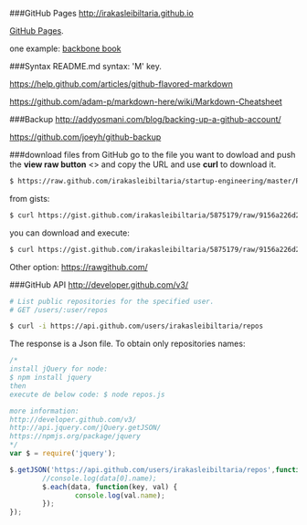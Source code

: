 ###GitHub Pages
http://irakasleibiltaria.github.io

[GitHub Pages](https://help.github.com/categories/20/articles). 

one example: [backbone book](http://addyosmani.github.io/backbone-fundamentals/)

###Syntax
README.md syntax: 'M' key. 

https://help.github.com/articles/github-flavored-markdown 

https://github.com/adam-p/markdown-here/wiki/Markdown-Cheatsheet

###Backup
http://addyosmani.com/blog/backing-up-a-github-account/

https://github.com/joeyh/github-backup

###download files from GitHub
go to the file you want to dowload and push the **view raw button** <> and copy the URL and use **curl** to download
it.
```bash
$ https://raw.github.com/irakasleibiltaria/startup-engineering/master/README.md
```
from gists:
```bash
$ curl https://gist.github.com/irakasleibiltaria/5875179/raw/9156a226d26971a239d2d6d66c9cc0e80d0ed6ee/grub-recovery.sh
```
you can download and execute:
```bash
$ curl https://gist.github.com/irakasleibiltaria/5875179/raw/9156a226d26971a239d2d6d66c9cc0e80d0ed6ee/grub-recovery.sh | sh
```

Other option: https://rawgithub.com/

###GitHub API
http://developer.github.com/v3/
```bash
# List public repositories for the specified user.
# GET /users/:user/repos

$ curl -i https://api.github.com/users/irakasleibiltaria/repos
```
The response is a Json file. To obtain only repositories names:

```js
/* 
install jQuery for node: 
$ npm install jquery
then
execute de below code: $ node repos.js

more information:
http://developer.github.com/v3/
http://api.jquery.com/jQuery.getJSON/
https://npmjs.org/package/jquery
*/
var $ = require('jquery');

$.getJSON('https://api.github.com/users/irakasleibiltaria/repos',function(data) {
        //console.log(data[0].name);
        $.each(data, function(key, val) {
                console.log(val.name);
        });
});
```
